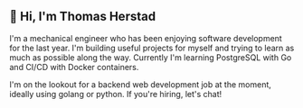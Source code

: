 ## 👋 Hi, I'm Thomas Herstad

I'm a mechanical engineer who has been enjoying software development for the last year. I'm building useful projects for myself and trying to learn as much as possible along the way. Currently I'm learning PostgreSQL with Go and CI/CD with Docker containers.

I'm on the lookout for a backend web development job at the moment, ideally using golang or python. If you're hiring, let's chat!

<!--
**thomasherstad/thomasherstad** is a ✨ _special_ ✨ repository because its `README.md` (this file) appears on your GitHub profile.

Here are some ideas to get you started:

- 🔭 I’m currently working on ...
- 🌱 I’m currently learning ...
- 👯 I’m looking to collaborate on ...
- 🤔 I’m looking for help with ...
- 💬 Ask me about ...
- 📫 How to reach me: ...
- 😄 Pronouns: ...
- ⚡ Fun fact: ...
-->
